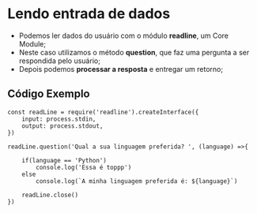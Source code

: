 # Lendo entrada de dados
- Podemos ler dados do usuário com o módulo **readline**, um Core Module;
- Neste caso utilizamos o método **question**, que faz uma pergunta a ser respondida pelo usuário;
- Depois podemos **processar a resposta** e entregar um retorno;

## Código Exemplo
```JS
const readLine = require('readline').createInterface({
    input: process.stdin,
    output: process.stdout,
})

readLine.question('Qual a sua linguagem preferida? ', (language) =>{

    if(language == 'Python')
        console.log('Essa é toppp')
    else
        console.log(`A minha linguagem preferida é: ${language}`)

    readLine.close()
})

```